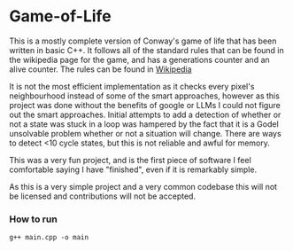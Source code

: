 # Game-of-Life
This is a mostly complete version of Conway's game of life that has been written in basic C++. It follows all of the standard rules that can be found in the wikipedia page for the game, and has a generations counter and an alive counter. The rules can be found in [Wikipedia](https://en.wikipedia.org/wiki/Conway%27s_Game_of_Life)

It is not the most efficient implementation as it checks every pixel's neighbourhood instead of some of the smart approaches, however as this project was done without the benefits of google or LLMs I could not figure out the smart approaches. Initial attempts to add a detection of whether or not a state was stuck in a loop was hampered by the fact that it is a Godel unsolvable problem whether or not a situation will change. There are ways to detect <10 cycle states, but this is not reliable and awful for memory.

This was a very fun project, and is the first piece of software I feel comfortable saying I have "finished", even if it is remarkably simple.

As this is a very simple project and a very common codebase this will not be licensed and contributions will not be accepted.

### How to run
`g++ main.cpp -o main`
